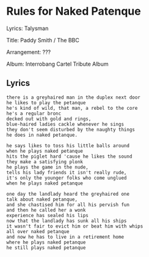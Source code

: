 # Rules for Naked Patenque 

Lyrics: Talysman

Title: Paddy Smith / The BBC

Arrangement: ???

Album: Interrobang Cartel Tribute Album

## Lyrics
    there is a greyhaired man in the duplex next door 
    he likes to play the petanque 
    he's kind of wild, that man, a rebel to the core 
    he's a regular bronc 
    decked out with gold and rings, 
    blue-haired ladies cackle whenever he sings 
    they don't seem disturbed by the naughty things 
    he does in naked petanque. 

    he says likes to toss his little balls around 
    when he plays naked petanque 
    hits the piglet hard 'cause he likes the sound 
    they make a satisfying plonk 
    he plays the game in the nude, 
    tells his lady friends it isn't really rude, 
    it's only the younger folks who come unglued 
    when he plays naked petanque 

    one day the landlady heard the greyhaired one 
    talk about naked petanque, 
    and she chastised him for all his pervish fun 
    and then he called her a wonk 
    experience has sealed his lips 
    now that the landlady has sunk all his ships 
    it wasn't fair to evict him or beat him with whips 
    all over naked petanque 
    and now he has to live in a retirement home 
    where he plays naked petanque 
    he still plays naked petanque 



